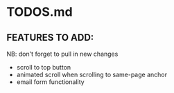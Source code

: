 # TODOS.md

## FEATURES TO ADD:
NB: don't forget to pull in new changes

- scroll to top button
- animated scroll when scrolling to same-page anchor
- email form functionality
